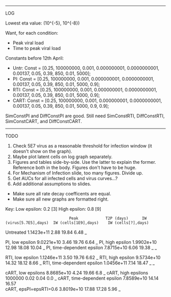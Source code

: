 __________
LOG

Lowest eta value: (10^{-5}, 10^{-8})

Want, for each condition:
- Peak viral load
- Time to peak viral load

Constants before 12th April:
- Untr: Const = [0.25, 100000000, 0.001, 0.000000001, 0.0000000001, 0.00137, 0.05, 0.39, 850, 0.01, 5000]; 
- PI: Const = [0.25, 100000000, 0.001, 0.000000001, 0.0000000001, 0.00137, 0.05, 0.39, 850, 0.01, 5000, 0.9];
- RTI: Const = [0.25, 100000000, 0.001, 0.000000001, 0.0000000001, 0.00137, 0.05, 0.39, 850, 0.01, 5000, 0.9];
- CART: Const = [0.25, 100000000, 0.001, 0.000000001, 0.0000000001, 0.00137, 0.05, 0.39, 850, 0.01, 5000, 0.9, 0.9];

SimConstPI and DiffConstPI are good.
Still need SimConstRTI, DiffConstRTI, SimConstCART, and DiffConstCART.

___________
TODO

1. Check 5E7 virus as a reasonable threshold for infection window (it doesn't show on the graph).
2. Maybe plot latent cells on log graph separately.
4. Figures and tables side-by-side. Use the latter to explain the former. Reference both in the body. Figures don't have to be huge.
5. For Mechanism of Infection slide, too many figures. Divide up.
6. Get AUCs for all infected cells and virus curves...?
7. Add additional assumptions to slides.
- Make sure all rate decay coefficents are equal.
- Make sure all new graphs are formatted right.

Key:
	Low epsilon: 0.2 [3]
	High epsilon: 0.8 [9]

								Peak 			T2P (days) 		IW (virus[5.7E5],days) 	IW (cells[1E9],days)	IW (cells[?],days)
Untreated						1.1423e+11		2.88			19.84 					6.48					_

PI, low epsilon 				9.0221e+10		3.46			19.76 					6.64					_
PI, high epsilon 				1.9902e+10		12.98			18.08 					10.04 					_
PI, time-dependent epsilon 		7.8715e+10 		6.06 			19.38 					_ 						_
	
RTI, low epsilon 				1.1246e+11		3.50			19.76 					6.62 					_
RTI, high epsilon 				9.5734e+10		14.32			18.12 					8.66 					_
RTI, time-dependent epsilon 	1.0456e+11 		7.14 			18.47 					_ 						_
	
cART, low epsilons 				8.8685e+10		4.24			19.66					6.8 					_
cART, high epsilons 			1000000			0.02			0.04 					0.0	 					_
cART, time-dependent epsilon 	7.8589e+10 		14.14 			16.57 					
cART, epsPI=epsRTI=0.6			3.8019e+10		17.88			17.28					5.96 					_
